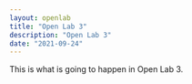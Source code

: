 ```yaml
---
layout: openlab
title: "Open Lab 3"
description: "Open Lab 3"
date: "2021-09-24"
---
```


This is what is going to happen in Open Lab 3.
